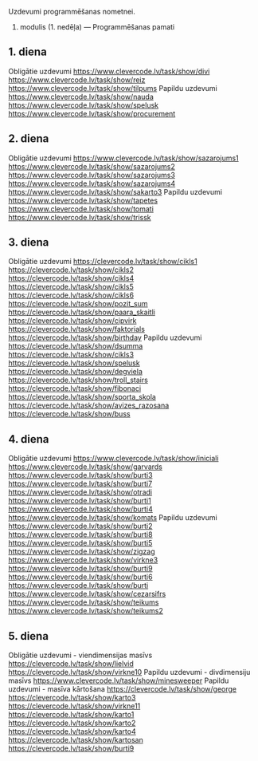 Uzdevumi programmēšanas nometnei.
1. modulis (1. nedēļa) — Programmēšanas pamati
   
## 1. diena
Obligātie uzdevumi
https://www.clevercode.lv/task/show/divi
https://www.clevercode.lv/task/show/reiz
https://www.clevercode.lv/task/show/tilpums
Papildu uzdevumi
https://www.clevercode.lv/task/show/nauda
https://www.clevercode.lv/task/show/spelusk
https://www.clevercode.lv/task/show/procurement

## 2. diena
Obligātie uzdevumi
https://www.clevercode.lv/task/show/sazarojums1
https://www.clevercode.lv/task/show/sazarojums2
https://www.clevercode.lv/task/show/sazarojums3
https://www.clevercode.lv/task/show/sazarojums4
https://www.clevercode.lv/task/show/sakarto3
Papildu uzdevumi
https://www.clevercode.lv/task/show/tapetes
https://www.clevercode.lv/task/show/tomati
https://www.clevercode.lv/task/show/trissk

## 3. diena
Obligātie uzdevumi
https://clevercode.lv/task/show/cikls1
https://clevercode.lv/task/show/cikls2
https://clevercode.lv/task/show/cikls4
https://clevercode.lv/task/show/cikls5
https://clevercode.lv/task/show/cikls6
https://clevercode.lv/task/show/pozit_sum
https://clevercode.lv/task/show/paara_skaitli
https://clevercode.lv/task/show/cipvirk
https://clevercode.lv/task/show/faktorials
https://clevercode.lv/task/show/birthday
Papildu uzdevumi
https://clevercode.lv/task/show/dsumma
https://clevercode.lv/task/show/cikls3
https://clevercode.lv/task/show/spelusk
https://clevercode.lv/task/show/degviela
https://clevercode.lv/task/show/troll_stairs
https://clevercode.lv/task/show/fibonaci
https://clevercode.lv/task/show/sporta_skola
https://clevercode.lv/task/show/avizes_razosana
https://clevercode.lv/task/show/buss

## 4. diena
Obligātie uzdevumi
https://www.clevercode.lv/task/show/iniciali
https://www.clevercode.lv/task/show/garvards
https://www.clevercode.lv/task/show/burti3
https://www.clevercode.lv/task/show/burti7
https://www.clevercode.lv/task/show/otradi
https://www.clevercode.lv/task/show/burti1
https://www.clevercode.lv/task/show/burti4
https://www.clevercode.lv/task/show/komats
Papildu uzdevumi
https://www.clevercode.lv/task/show/burti2
https://www.clevercode.lv/task/show/burti8
https://www.clevercode.lv/task/show/burti5
https://www.clevercode.lv/task/show/zigzag
https://www.clevercode.lv/task/show/virkne3
https://www.clevercode.lv/task/show/burti9
https://www.clevercode.lv/task/show/burti6
https://www.clevercode.lv/task/show/burti
https://www.clevercode.lv/task/show/cezarsifrs
https://www.clevercode.lv/task/show/teikums
https://www.clevercode.lv/task/show/teikums2

## 5. diena
Obligātie uzdevumi - viendimensijas masīvs
https://clevercode.lv/task/show/lielvid
https://clevercode.lv/task/show/virkne10
Papildu uzdevumi - divdimensiju masīvs
https://www.clevercode.lv/task/show/minesweeper
Papildu uzdevumi - masīva kārtošana
https://clevercode.lv/task/show/george
https://clevercode.lv/task/show/karto3
https://clevercode.lv/task/show/virkne11
https://clevercode.lv/task/show/karto1
https://clevercode.lv/task/show/karto2
https://clevercode.lv/task/show/karto4
https://clevercode.lv/task/show/kartosan
https://clevercode.lv/task/show/burti9